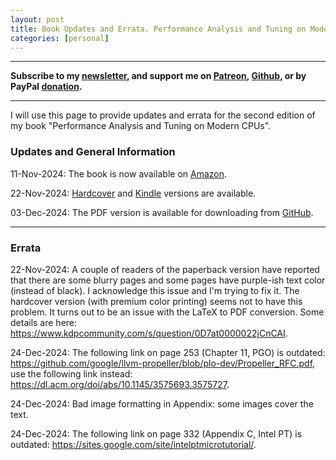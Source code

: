 ```yaml
---
layout: post
title: Book Updates and Errata. Performance Analysis and Tuning on Modern CPUs (Second Edition)
categories: [personal]
---
```


------

**Subscribe to my [newsletter](https://products.easyperf.net/newsletter), and support me on [Patreon](https://www.patreon.com/dendibakh), [Github](https://github.com/sponsors/dendibakh), or by PayPal [donation](https://www.paypal.com/cgi-bin/webscr?cmd=_donations&business=TBM3NW8TKTT34&currency_code=USD&source=url).**

------

I will use this page to provide updates and errata for the second edition of my book "Performance Analysis and Tuning on Modern CPUs".

### Updates and General Information 

11-Nov-2024: The book is now available on [Amazon](https://amzn.to/4fsroBs).

22-Nov-2024: [Hardcover](https://amzn.to/3ZGNgmQ) and [Kindle](https://amzn.to/3VrD3Zc) versions are available.

03-Dec-2024: The PDF version is available for downloading from [GitHub](https://github.com/dendibakh/perf-book/releases/tag/2.0_release).

------

### Errata

22-Nov-2024: A couple of readers of the paperback version have reported that there are some blurry pages and some pages have purple-ish text color (instead of black). I acknowledge this issue and I'm trying to fix it. The hardcover version (with premium color printing) seems not to have this problem. It turns out to be an issue with the LaTeX to PDF conversion. Some details are here: https://www.kdpcommunity.com/s/question/0D7at0000022jCnCAI.

24-Dec-2024: The following link on page 253 (Chapter 11, PGO) is outdated: https://github.com/google/llvm-propeller/blob/plo-dev/Propeller_RFC.pdf, use the following link instead: https://dl.acm.org/doi/abs/10.1145/3575693.3575727.

24-Dec-2024: Bad image formatting in Appendix: some images cover the text.

24-Dec-2024: The following link on page 332 (Appendix C, Intel PT) is outdated: https://sites.google.com/site/intelptmicrotutorial/.